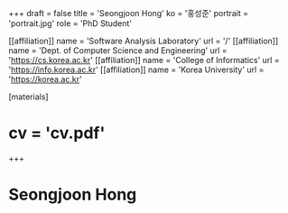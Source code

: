 +++
draft = false
title = 'Seongjoon Hong'
ko = '홍성준'
portrait = 'portrait.jpg'
role = 'PhD Student'

[[affiliation]]
name = 'Software Analysis Laboratory'
url = '/'
[[affiliation]]
name = 'Dept. of Computer Science and Engineering'
url = 'https://cs.korea.ac.kr'
[[affiliation]]
name = 'College of Informatics'
url = 'https://info.korea.ac.kr'
[[affiliation]]
name = 'Korea University'
url = 'https://korea.ac.kr'

[materials]
# cv = 'cv.pdf'
+++

# Seongjoon Hong

